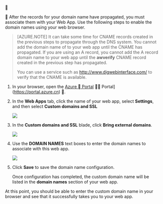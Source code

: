 
<!-- need to roll back -->


After the records for your domain name have propagated, you must associate them with your Web App. Use the following steps to enable the domain names using your web browser.

> [AZURE.NOTE] It can take some time for CNAME records created in the previous steps to propagate through the DNS system. You cannot add the domain name of to your web app until the CNAME has propagated. If you are using an A record, you cannot add the A record domain name to your web app until the **awverify** CNAME record created in the previous step has propagated.
>
> You can use a service such as <a href="http://www.digwebinterface.com/">http://www.digwebinterface.com/</a> to verify that the CNAME is available.

1. In your browser, open the [Azure  Portal](https://portal.azure.com)  Portal](https://portal.azure.cn) .

2. In the **Web Apps** tab, click the name of your web app, select **Settings**, and then select **Custom domains and SSL**

	![](./media/custom-dns-web-site/dncmntask-cname-6.png)

3. In the **Custom domains and SSL** blade, click **Bring external domains**.

	![](./media/custom-dns-web-site/dncmntask-cname-7.png)

4. Use the **DOMAIN NAMES** text boxes to enter the domain names to associate with this web app.

	![](./media/custom-dns-web-site/dncmntask-cname-8.png)

5. Click **Save** to save the domain name configuration.

	Once configuration has completed, the custom domain name will be listed in the **domain names** section of your web app.

At this point, you should be able to enter the custom domain name in your browser and see that it successfully takes you to your web app.
